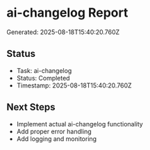# ai-changelog Report

Generated: 2025-08-18T15:40:20.760Z

## Status
- Task: ai-changelog
- Status: Completed
- Timestamp: 2025-08-18T15:40:20.760Z

## Next Steps
- Implement actual ai-changelog functionality
- Add proper error handling
- Add logging and monitoring
